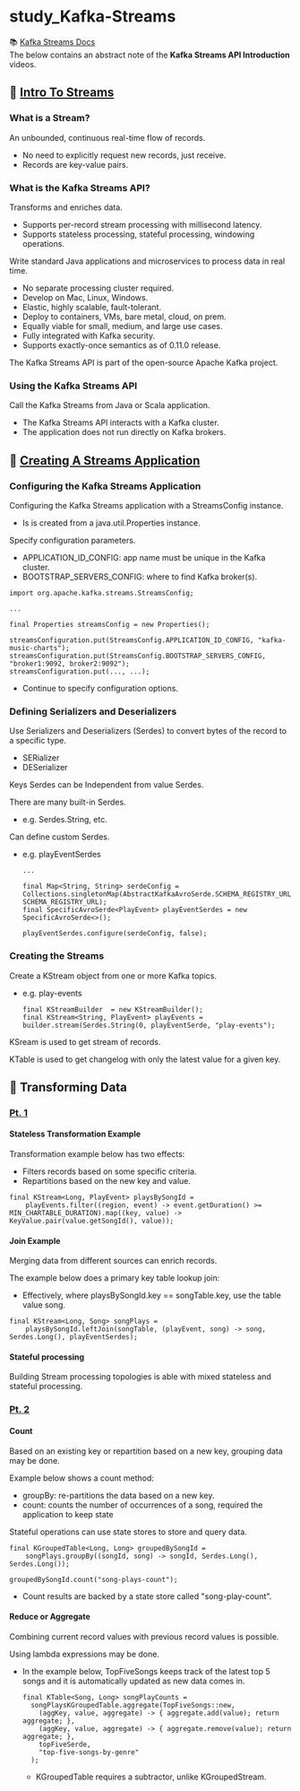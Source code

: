 # study_Kafka-Streams

📚 [Kafka Streams Docs](https://kafka.apache.org/documentation/streams/)  
The below contains an abstract note of the **Kafka Streams API Introduction** videos.

## 📌 [Intro To Streams](https://www.youtube.com/watch?v=Z3JKCLG3VP4)

### What is a Stream?

An unbounded, continuous real-time flow of records.

- No need to explicitly request new records, just receive.
- Records are key-value pairs.

### What is the Kafka Streams API?

Transforms and enriches data.

- Supports per-record stream processing with millisecond latency.
- Supports stateless processing, stateful processing, windowing operations.

Write standard Java applications and microservices to process data in real time.

- No separate processing cluster required.
- Develop on Mac, Linux, Windows.
- Elastic, highly scalable, fault-tolerant.
- Deploy to containers, VMs, bare metal, cloud, on prem.
- Equally viable for small, medium, and large use cases.
- Fully integrated with Kafka security.
- Supports exactly-once semantics as of 0.11.0 release.

The Kafka Streams API is part of the open-source Apache Kafka project.

### Using the Kafka Streams API

Call the Kafka Streams from Java or Scala application.

- The Kafka Streams API interacts with a Kafka cluster.
- The application does not run directly on Kafka brokers.

## 📌 [Creating A Streams Application](https://www.youtube.com/watch?v=LxxeXI1mPKo)

### Configuring the Kafka Streams Application

Configuring the Kafka Streams application with a StreamsConfig instance.

- Is is created from a java.util.Properties instance.

Specify configuration parameters.

- APPLICATION_ID_CONFIG: app name must be unique in the Kafka cluster.
- BOOTSTRAP_SERVERS_CONFIG: where to find Kafka broker(s).

```
import org.apache.kafka.streams.StreamsConfig;

...

final Properties streamsConfig = new Properties();

streamsConfiguration.put(StreamsConfig.APPLICATION_ID_CONFIG, "kafka-music-charts");
streamsConfiguration.put(StreamsConfig.BOOTSTRAP_SERVERS_CONFIG, "broker1:9092, broker2:9092");
streamsConfiguration.put(..., ...);
```

- Continue to specify configuration options.

### Defining Serializers and Deserializers

Use Serializers and Deserializers (Serdes) to convert bytes of the record to a specific type.

- SERializer
- DESerializer

Keys Serdes can be Independent from value Serdes.

There are many built-in Serdes.

- e.g. Serdes.String, etc.

Can define custom Serdes.

- e.g. playEventSerdes

  ```
  ...

  final Map<String, String> serdeConfig = Collections.singletonMap(AbstractKafkaAvroSerde.SCHEMA_REGISTRY_URL_CONFIG, SCHEMA_REGISTRY_URL);
  final SpecificAvroSerde<PlayEvent> playEventSerdes = new SpecificAvroSerde<>();

  playEventSerdes.configure(serdeConfig, false);
  ```

### Creating the Streams

Create a KStream object from one or more Kafka topics.

- e.g. play-events

  ```
  final KStreamBuilder  = new KStreamBuilder();
  final KStream<String, PlayEvent> playEvents = builder.stream(Serdes.String(0, playEventSerde, "play-events");
  ```

KSream is used to get stream of records.

KTable is used to get changelog with only the latest value for a given key.

## 📌 Transforming Data

### [Pt. 1](https://www.youtube.com/watch?v=7JYEEx7SBuE)

#### Stateless Transformation Example

Transformation example below has two effects:

- Filters records based on some specific criteria.
- Repartitions based on the new key and value.

```
final KStream<Long, PlayEvent> playsBySongId =
    playEvents.filter((region, event) -> event.getDuration() >= MIN_CHARTABLE_DURATION).map((key, value) -> KeyValue.pair(value.getSongId(), value));
```

#### Join Example

Merging data from different sources can enrich records.

The example below does a primary key table lookup join:

- Effectively, where playsBySongId.key == songTable.key, use the table value song.

```
final KStream<Long, Song> songPlays =
    playsBySongId.leftJoin(songTable, (playEvent, song) -> song, Serdes.Long(), playEventSerdes);
```

#### Stateful processing

Building Stream processing topologies is able with mixed stateless and stateful processing.

### [Pt. 2](https://www.youtube.com/watch?v=3kJgYIkAeHs)

#### Count

Based on an existing key or repartition based on a new key, grouping data may be done.

Example below shows a count method:

- groupBy: re-partitions the data based on a new key.
- count: counts the number of occurrences of a song, required the application to keep state

Stateful operations can use state stores to store and query data.

```
final KGroupedTable<Long, Long> groupedBySongId =
    songPlays.groupBy((songId, song) -> songId, Serdes.Long(), Serdes.Long());

groupedBySongId.count("song-plays-count");
```

- Count results are backed by a state store called "song-play-count".

#### Reduce or Aggregate

Combining current record values with previous record values is possible.

Using lambda expressions may be done.

- In the example below, TopFiveSongs keeps track of the latest top 5 songs and it is automatically updated as new data comes in.
  ```
  final KTable<Song, Long> songPlayCounts =
    songPlaysKGroupedTable.aggregate(TopFiveSongs::new,
      (aggKey, value, aggregate) -> { aggregate.add(value); return aggregate; },
      (aggKey, value, aggregate) -> { aggregate.remove(value); return aggregate; },
      topFiveSerde,
      "top-five-songs-by-genre"
    );
  ```
  - KGroupedTable requires a subtractor, unlike KGroupedStream.
